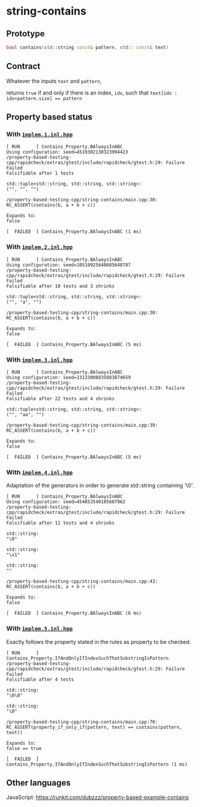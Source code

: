 # string-contains

## Prototype

```cpp
bool contains(std::string const& pattern, std:: const& text)
```

## Contract

Whatever the inputs ```text``` and ```pattern```,

returns ```true``` if and only if there is an index, ```idx```, such that ```text[idx : idx+pattern.size] == pattern```

## Property based status

### With [```implem.1.inl.hpp```](https://github.com/dubzzz/property-based-testing-cpp/blob/master/string-contains/implem.1.inl.hpp)

```
[ RUN      ] Contains_Property.BAlwaysInABC
Using configuration: seed=4519302130323994423
/property-based-testing-cpp/rapidcheck/extras/gtest/include/rapidcheck/gtest.h:29: Failure
Failed
Falsifiable after 1 tests

std::tuple<std::string, std::string, std::string>:
("", "", "")

/property-based-testing-cpp/string-contains/main.cpp:30:
RC_ASSERT(contains(b, a + b + c))

Expands to:
false

[  FAILED  ] Contains_Property.BAlwaysInABC (1 ms)
```

### With [```implem.2.inl.hpp```](https://github.com/dubzzz/property-based-testing-cpp/blob/master/string-contains/implem.2.inl.hpp)

```
[ RUN      ] Contains_Property.BAlwaysInABC
Using configuration: seed=10510925648685648787
/property-based-testing-cpp/rapidcheck/extras/gtest/include/rapidcheck/gtest.h:29: Failure
Failed
Falsifiable after 10 tests and 3 shrinks

std::tuple<std::string, std::string, std::string>:
("", "a", "")

/property-based-testing-cpp/string-contains/main.cpp:30:
RC_ASSERT(contains(b, a + b + c))

Expands to:
false

[  FAILED  ] Contains_Property.BAlwaysInABC (5 ms)
```

### With [```implem.3.inl.hpp```](https://github.com/dubzzz/property-based-testing-cpp/blob/master/string-contains/implem.3.inl.hpp)

```
[ RUN      ] Contains_Property.BAlwaysInABC
Using configuration: seed=13133008835883874659
/property-based-testing-cpp/rapidcheck/extras/gtest/include/rapidcheck/gtest.h:29: Failure
Failed
Falsifiable after 22 tests and 4 shrinks

std::tuple<std::string, std::string, std::string>:
("", "aa", "")

/property-based-testing-cpp/string-contains/main.cpp:39:
RC_ASSERT(contains(b, a + b + c))

Expands to:
false

[  FAILED  ] Contains_Property.BAlwaysInABC (5 ms)
```

### With [```implem.4.inl.hpp```](https://github.com/dubzzz/property-based-testing-cpp/blob/master/string-contains/implem.4.inl.hpp)

Adaptation of the generators in order to generate std::string containing '\0'.

```
[ RUN      ] Contains_Property.BAlwaysInABC
Using configuration: seed=454853540105607962
/property-based-testing-cpp/rapidcheck/extras/gtest/include/rapidcheck/gtest.h:29: Failure
Failed
Falsifiable after 11 tests and 4 shrinks

std::string:
"\0"

std::string:
"\x1"

std::string:
""

/property-based-testing-cpp/string-contains/main.cpp:43:
RC_ASSERT(contains(b, a + b + c))

Expands to:
false

[  FAILED  ] Contains_Property.BAlwaysInABC (6 ms)
```

### With [```implem.5.inl.hpp```](https://github.com/dubzzz/property-based-testing-cpp/blob/master/string-contains/implem.5.inl.hpp)

Exactly follows the property stated in the rules as property to be checked.

```
[ RUN      ] Contains_Property.IfAndOnlyIfIndexSuchThatSubstringIsPattern
/property-based-testing-cpp/rapidcheck/extras/gtest/include/rapidcheck/gtest.h:29: Failure
Failed
Falsifiable after 4 tests

std::string:
"\0\0"

std::string:
"\0"

/property-based-testing-cpp/string-contains/main.cpp:70:
RC_ASSERT(property_if_only_if(pattern, text) == contains(pattern, text))

Expands to:
false == true

[  FAILED  ] Contains_Property.IfAndOnlyIfIndexSuchThatSubstringIsPattern (1 ms)
```

## Other languages

JavaScript: https://runkit.com/dubzzz/property-based-example-contains


